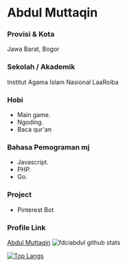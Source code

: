 # Abdul Muttaqin

### Provisi & Kota

Jawa Barat, Bogor

### Sekolah / Akademik

Institut Agama Islam Nasional LaaRoiba

### Hobi

- Main game.
- Ngoding.
- Baca qur'an

### Bahasa Pemograman mj

- Javascript.
- PHP.
- Go.

### Project

- Pinterest Bot


### Profile Link

[Abdul Muttaqin](https://github.com/fdciabdul)
![fdciabdul github stats](https://github-readme-stats.vercel.app/api?username=fdciabdul&show_icons=true&title_color=000&icon_color=79ff97&text_color=000)

[![Top Langs](https://github-readme-stats.vercel.app/api/top-langs/?username=fdciabdul&layout=compact)](https://github.com/fdciabdul)
